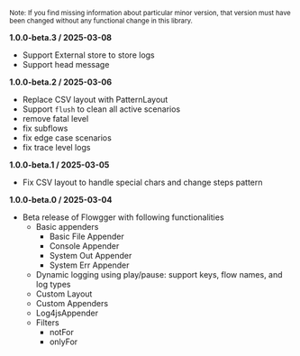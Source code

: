 
<small>Note: If you find missing information about particular minor version, that version must have been changed without any functional change in this library.</small>

**1.0.0-beta.3 / 2025-03-08**
- Support External store to store logs
- Support head message

**1.0.0-beta.2 / 2025-03-06**
- Replace CSV layout with PatternLayout
- Support `flush` to clean all active scenarios
- remove fatal level
- fix subflows
- fix edge case scenarios
- fix trace level logs

**1.0.0-beta.1 / 2025-03-05**
- Fix CSV layout to handle special chars and change steps pattern

**1.0.0-beta.0 / 2025-03-04**
- Beta release of Flowgger with following functionalities
  - Basic appenders
    - Basic File Appender
    - Console Appender
    - System Out Appender
    - System Err Appender
  - Dynamic logging using play/pause: support keys, flow names, and log types
  - Custom Layout
  - Custom Appenders
  - Log4jsAppender
  - Filters
    - notFor
    - onlyFor

